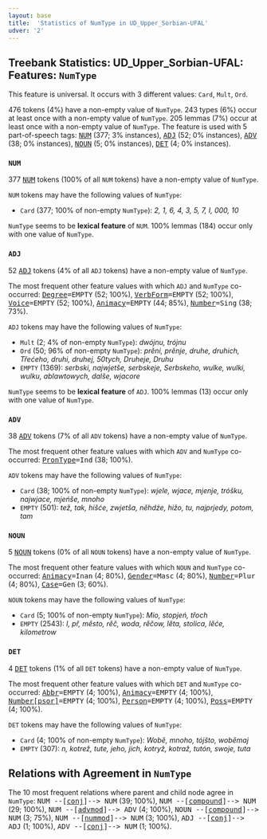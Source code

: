 ```yaml
---
layout: base
title:  'Statistics of NumType in UD_Upper_Sorbian-UFAL'
udver: '2'
---
```


## Treebank Statistics: UD_Upper_Sorbian-UFAL: Features: `NumType`

This feature is universal.
It occurs with 3 different values: `Card`, `Mult`, `Ord`.

476 tokens (4%) have a non-empty value of `NumType`.
243 types (6%) occur at least once with a non-empty value of `NumType`.
205 lemmas (7%) occur at least once with a non-empty value of `NumType`.
The feature is used with 5 part-of-speech tags: <tt><a href="hsb_ufal-pos-NUM.html">NUM</a></tt> (377; 3% instances), <tt><a href="hsb_ufal-pos-ADJ.html">ADJ</a></tt> (52; 0% instances), <tt><a href="hsb_ufal-pos-ADV.html">ADV</a></tt> (38; 0% instances), <tt><a href="hsb_ufal-pos-NOUN.html">NOUN</a></tt> (5; 0% instances), <tt><a href="hsb_ufal-pos-DET.html">DET</a></tt> (4; 0% instances).

### `NUM`

377 <tt><a href="hsb_ufal-pos-NUM.html">NUM</a></tt> tokens (100% of all `NUM` tokens) have a non-empty value of `NumType`.

`NUM` tokens may have the following values of `NumType`:

* `Card` (377; 100% of non-empty `NumType`): <em>2, 1, 6, 4, 3, 5, 7, I, 000, 10</em>

`NumType` seems to be **lexical feature** of `NUM`. 100% lemmas (184) occur only with one value of `NumType`.

### `ADJ`

52 <tt><a href="hsb_ufal-pos-ADJ.html">ADJ</a></tt> tokens (4% of all `ADJ` tokens) have a non-empty value of `NumType`.

The most frequent other feature values with which `ADJ` and `NumType` co-occurred: <tt><a href="hsb_ufal-feat-Degree.html">Degree</a></tt><tt>=EMPTY</tt> (52; 100%), <tt><a href="hsb_ufal-feat-VerbForm.html">VerbForm</a></tt><tt>=EMPTY</tt> (52; 100%), <tt><a href="hsb_ufal-feat-Voice.html">Voice</a></tt><tt>=EMPTY</tt> (52; 100%), <tt><a href="hsb_ufal-feat-Animacy.html">Animacy</a></tt><tt>=EMPTY</tt> (44; 85%), <tt><a href="hsb_ufal-feat-Number.html">Number</a></tt><tt>=Sing</tt> (38; 73%).

`ADJ` tokens may have the following values of `NumType`:

* `Mult` (2; 4% of non-empty `NumType`): <em>dwójnu, trójnu</em>
* `Ord` (50; 96% of non-empty `NumType`): <em>prěni, prěnje, druhe, druhich, Třećeho, druhi, druhej, 50tych, Druheje, Druhu</em>
* `EMPTY` (1369): <em>serbski, najwjetše, serbskeje, Serbskeho, wulke, wulki, wulku, ablawtowych, dalše, wjacore</em>

`NumType` seems to be **lexical feature** of `ADJ`. 100% lemmas (13) occur only with one value of `NumType`.

### `ADV`

38 <tt><a href="hsb_ufal-pos-ADV.html">ADV</a></tt> tokens (7% of all `ADV` tokens) have a non-empty value of `NumType`.

The most frequent other feature values with which `ADV` and `NumType` co-occurred: <tt><a href="hsb_ufal-feat-PronType.html">PronType</a></tt><tt>=Ind</tt> (38; 100%).

`ADV` tokens may have the following values of `NumType`:

* `Card` (38; 100% of non-empty `NumType`): <em>wjele, wjace, mjenje, tróšku, najwjace, mjeńše, mnoho</em>
* `EMPTY` (501): <em>tež, tak, hišće, zwjetša, něhdźe, hižo, tu, najprjedy, potom, tam</em>

### `NOUN`

5 <tt><a href="hsb_ufal-pos-NOUN.html">NOUN</a></tt> tokens (0% of all `NOUN` tokens) have a non-empty value of `NumType`.

The most frequent other feature values with which `NOUN` and `NumType` co-occurred: <tt><a href="hsb_ufal-feat-Animacy.html">Animacy</a></tt><tt>=Inan</tt> (4; 80%), <tt><a href="hsb_ufal-feat-Gender.html">Gender</a></tt><tt>=Masc</tt> (4; 80%), <tt><a href="hsb_ufal-feat-Number.html">Number</a></tt><tt>=Plur</tt> (4; 80%), <tt><a href="hsb_ufal-feat-Case.html">Case</a></tt><tt>=Gen</tt> (3; 60%).

`NOUN` tokens may have the following values of `NumType`:

* `Card` (5; 100% of non-empty `NumType`): <em>Mio, stopjeń, třoch</em>
* `EMPTY` (2543): <em>l, př, město, rěč, woda, rěčow, lěta, stolica, lěće, kilometrow</em>

### `DET`

4 <tt><a href="hsb_ufal-pos-DET.html">DET</a></tt> tokens (1% of all `DET` tokens) have a non-empty value of `NumType`.

The most frequent other feature values with which `DET` and `NumType` co-occurred: <tt><a href="hsb_ufal-feat-Abbr.html">Abbr</a></tt><tt>=EMPTY</tt> (4; 100%), <tt><a href="hsb_ufal-feat-Animacy.html">Animacy</a></tt><tt>=EMPTY</tt> (4; 100%), <tt><a href="hsb_ufal-feat-Number-psor.html">Number[psor]</a></tt><tt>=EMPTY</tt> (4; 100%), <tt><a href="hsb_ufal-feat-Person.html">Person</a></tt><tt>=EMPTY</tt> (4; 100%), <tt><a href="hsb_ufal-feat-Poss.html">Poss</a></tt><tt>=EMPTY</tt> (4; 100%).

`DET` tokens may have the following values of `NumType`:

* `Card` (4; 100% of non-empty `NumType`): <em>Wobě, mnoho, tójšto, woběmaj</em>
* `EMPTY` (307): <em>n, kotrež, tute, jeho, jich, kotryž, kotraž, tutón, swoje, tuta</em>

## Relations with Agreement in `NumType`

The 10 most frequent relations where parent and child node agree in `NumType`:
<tt>NUM --[<tt><a href="hsb_ufal-dep-conj.html">conj</a></tt>]--> NUM</tt> (39; 100%),
<tt>NUM --[<tt><a href="hsb_ufal-dep-compound.html">compound</a></tt>]--> NUM</tt> (29; 100%),
<tt>NUM --[<tt><a href="hsb_ufal-dep-advmod.html">advmod</a></tt>]--> ADV</tt> (4; 100%),
<tt>NOUN --[<tt><a href="hsb_ufal-dep-compound.html">compound</a></tt>]--> NUM</tt> (3; 75%),
<tt>NUM --[<tt><a href="hsb_ufal-dep-nummod.html">nummod</a></tt>]--> NUM</tt> (3; 100%),
<tt>ADJ --[<tt><a href="hsb_ufal-dep-conj.html">conj</a></tt>]--> ADJ</tt> (1; 100%),
<tt>ADV --[<tt><a href="hsb_ufal-dep-conj.html">conj</a></tt>]--> NUM</tt> (1; 100%).

